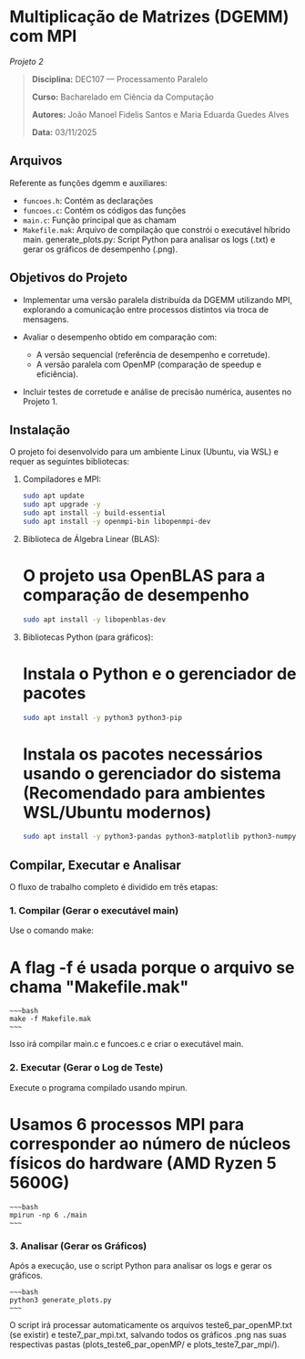 # Multiplicação de Matrizes (DGEMM) com MPI

*Projeto 2*

> **Disciplina:** DEC107 — Processamento Paralelo
>
> **Curso:** Bacharelado em Ciência da Computação
>
> **Autores:** João Manoel Fidelis Santos e Maria Eduarda Guedes Alves
>
> **Data:** 03/11/2025

## Arquivos

Referente as funções dgemm e auxiliares:
* ```funcoes.h```: Contém as declarações
* ```funcoes.c```: Contém os códigos das funções
* ```main.c```: Função principal que as chamam
* ```Makefile.mak```: Arquivo de compilação que constrói o executável híbrido main. generate_plots.py: Script Python para analisar os logs (.txt) e gerar os gráficos de desempenho (.png).

## Objetivos do Projeto

* Implementar uma versão paralela distribuída da DGEMM utilizando MPI, explorando a comunicação entre processos distintos via troca de mensagens.

* Avaliar o desempenho obtido em comparação com:
    * A versão sequencial (referência de desempenho e corretude).
    * A versão paralela com OpenMP (comparação de speedup e eficiência).

* Incluir testes de corretude e análise de precisão numérica, ausentes no Projeto 1. 

## Instalação

O projeto foi desenvolvido para um ambiente Linux (Ubuntu, via WSL) e requer as seguintes bibliotecas:

1. Compiladores e MPI:

    ~~~bash
    sudo apt update
    sudo apt upgrade -y
    sudo apt install -y build-essential
    sudo apt install -y openmpi-bin libopenmpi-dev
	~~~
    
2. Biblioteca de Álgebra Linear (BLAS):
    
    # O projeto usa OpenBLAS para a comparação de desempenho
	~~~bash
    sudo apt install -y libopenblas-dev
	~~~

    
3. Bibliotecas Python (para gráficos):
    
    # Instala o Python e o gerenciador de pacotes
	~~~bash
    sudo apt install -y python3 python3-pip
	~~~
	
    # Instala os pacotes necessários usando o gerenciador do sistema (Recomendado para ambientes WSL/Ubuntu modernos)
	~~~bash
    sudo apt install -y python3-pandas python3-matplotlib python3-numpy
	~~~
    

## Compilar, Executar e Analisar

O fluxo de trabalho completo é dividido em três etapas:

### 1. Compilar (Gerar o executável main)

Use o comando make:

# A flag -f é usada porque o arquivo se chama "Makefile.mak"
	~~~bash
	make -f Makefile.mak
	~~~

Isso irá compilar main.c e funcoes.c e criar o executável main.

### 2. Executar (Gerar o Log de Teste)

Execute o programa compilado usando mpirun.

# Usamos 6 processos MPI para corresponder ao número de núcleos físicos do hardware (AMD Ryzen 5 5600G)
	~~~bash
	mpirun -np 6 ./main
	~~~

### 3. Analisar (Gerar os Gráficos)

Após a execução, use o script Python para analisar os logs e gerar os gráficos.

	~~~bash
	python3 generate_plots.py
	~~~

O script irá processar automaticamente os arquivos teste6_par_openMP.txt (se existir) e teste7_par_mpi.txt, salvando todos os gráficos .png nas suas respectivas pastas (plots_teste6_par_openMP/ e plots_teste7_par_mpi/).
